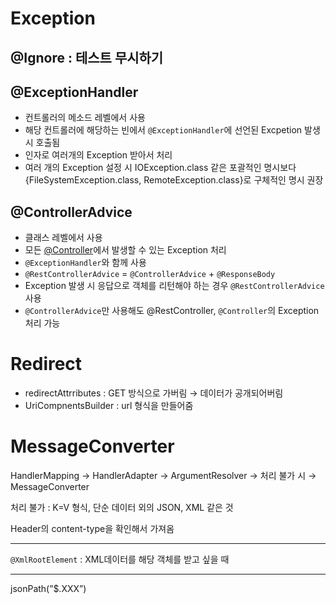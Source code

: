 # Exception

## @Ignore : 테스트 무시하기

## @ExceptionHandler

- 컨트롤러의 메소드 레벨에서 사용
- 해당 컨트롤러에 해당하는 빈에서 `@ExceptionHandler`에 선언된 Excpetion 발생시 호출됨
- 인자로 여러개의 Exception 받아서 처리
- 여러 개의 Exception 설정 시 IOException.class 같은 포괄적인 명시보다 {FileSystemException.class, RemoteException.class}로 구체적인 명시 권장

## @ControllerAdvice

- 클래스 레벨에서 사용
- 모든 [@Controller](/Books/Toby의%20Spring/A.Controller.md)에서 발생할 수 있는 Exception 처리
- `@ExceptionHandler`와 함께 사용
- `@RestControllerAdvice` = `@ControllerAdvice` + `@ResponseBody`
- Exception 발생 시 응답으로 객체를 리턴해야 하는 경우 `@RestControllerAdvice` 사용
- `@ControllerAdvice`만 사용해도 @RestController, `@Controller`의 Exception 처리 가능

# Redirect

- redirectAttrributes : GET 방식으로 가버림 → 데이터가 공개되어버림
- UriCompnentsBuilder : url 형식을 만들어줌

# MessageConverter

HandlerMapping → HandlerAdapter → ArgumentResolver → 처리 불가 시 → MessageConverter

처리 불가 : K=V 형식, 단순 데이터 외의 JSON, XML 같은 것

Header의 content-type을 확인해서 가져옴

---

`@XmlRootElement` : XML데이터를 해당 객체를 받고 싶을 때

---

jsonPath(”$.XXX”)